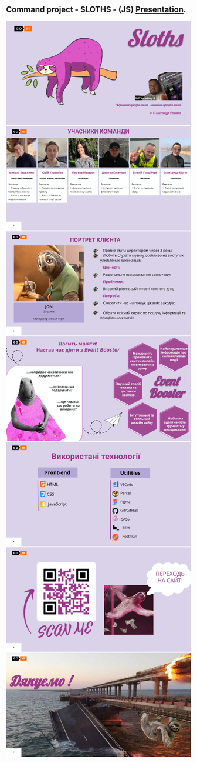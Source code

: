 ## Command project - SLOTHS - (JS) [Presentation](https://docs.google.com/presentation/d/17VQooGyMIKTNkXFwJml7Q0f4XvHWBA_M7JRj7B5gkRc/edit?usp=sharing).

![GitHub actions settings](./assets/SLOTHS.png)
![GitHub actions settings](<./assets/SLOTHS (1).png>)
![GitHub actions settings](<./assets/SLOTHS (2).png>)
![GitHub actions settings](<./assets/SLOTHS (3).png>)
![GitHub actions settings](<./assets/SLOTHS (4).png>)
![GitHub actions settings](<./assets/SLOTHS (5).png>)
![GitHub actions settings](<./assets/SLOTHS (6).png>)
